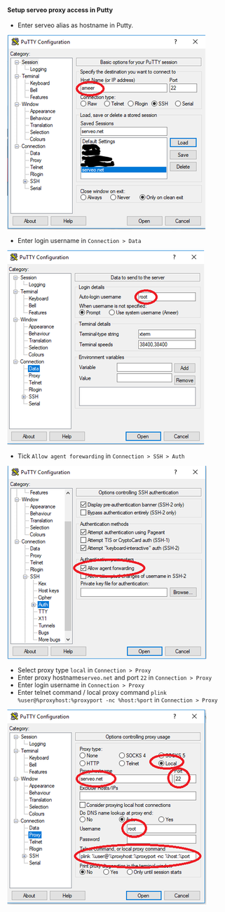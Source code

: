 #### Setup serveo proxy access in Putty
* Enter serveo alias as hostname in Putty.

![putty1](img/putty1.png)
* Enter login username in `Connection > Data`

![putty2](img/putty2.png)
* Tick `Allow agent forewarding` in `Connection > SSH > Auth`

![putty3](img/putty3.png)
* Select proxy type `local` in `Connection > Proxy`
* Enter proxy hostname`serveo.net` and port `22` in `Connection > Proxy`
* Enter login username in `Connection > Proxy`
* Enter telnet command / local proxy command `plink %user@%proxyhost:%proxyport -nc %host:%port` in `Connection > Proxy`

![putty4](img/putty4.png)
